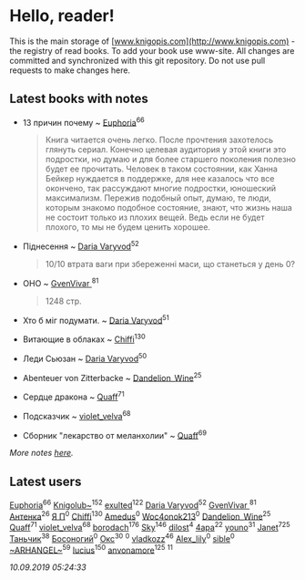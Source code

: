 # Hello, reader!
This is the main storage of [www.knigopis.com](http://www.knigopis.com) - the registry of read books.
To add your book use www-site. All changes are committed and synchronized with this git repository.
Do not use pull requests to make changes here.


## Latest books with notes
* 13 причин почему ~ [Euphoria](users/106/106304994652616315178-google)<sup>66</sup>
    > Книга читается очень легко. После прочтения захотелось глянуть сериал. Конечно целевая аудитория у этой книги это подростки, но думаю и для более старшего поколения полезно будет ее прочитать. Человек в таком состоянии, как Ханна Бейкер нуждается в поддержке, для нее казалось что все окончено, так рассуждают многие подростки, юношеский максимализм. Пережив подобный опыт, думаю, те люди, которым знакомо подобное состояние, знают, что жизнь наша не состоит только из плохих вещей.  Ведь если не будет плохого, то мы не будем ценить хорошее.

* Піднесення ~ [Daria Varyvod](users/829/829893410524253-facebook)<sup>52</sup>
    > 10/10 втрата ваги при збереженні маси, що станеться у день 0?

* ОНО ~ [GvenVivar ](users/158/158266434925901-facebook)<sup>81</sup>
    > 1248 стр.

* Хто б міг подумати. ~ [Daria Varyvod](users/829/829893410524253-facebook)<sup>51</sup>

* Витающие в облаках ~ [Chiffi](users/105/105831994080785626680-google)<sup>130</sup>

* Леди Сьюзан ~ [Daria Varyvod](users/829/829893410524253-facebook)<sup>50</sup>

* Abenteuer von Zitterbacke ~ [Dandelion_Wine](users/586/58602788-vkontakte)<sup>25</sup>

* Сердце дракона ~ [Quaff](users/122/12267158-vkontakte)<sup>71</sup>

* Подсказчик ~ [violet_velva](users/116/116961712580551399099-google)<sup>68</sup>

* Сборник "лекарство от меланхолии" ~ [Quaff](users/122/12267158-vkontakte)<sup>69</sup>


_More notes [here](latest_books_with_notes.md)._


## Latest users
[Euphoria](users/106/106304994652616315178-google)<sup>66</sup> 
[Knigolub~](users/111/111878597279669641685-google)<sup>152</sup> 
[exulted](users/100/100599204551896265722-google)<sup>122</sup> 
[Daria Varyvod](users/829/829893410524253-facebook)<sup>52</sup> 
[GvenVivar ](users/158/158266434925901-facebook)<sup>81</sup> 
[Антенка](users/118/118158645037334943900-google)<sup>26</sup> 
[Я П](users/945/9459928506407080566-mailru)<sup>0</sup> 
[Chiffi](users/105/105831994080785626680-google)<sup>130</sup> 
[Amedus](users/110/110264801141878066061-google)<sup>0</sup> 
[Woc4onok213](users/103/103474005216004236389-google)<sup>0</sup> 
[Dandelion_Wine](users/586/58602788-vkontakte)<sup>25</sup> 
[Quaff](users/122/12267158-vkontakte)<sup>71</sup> 
[violet_velva](users/116/116961712580551399099-google)<sup>68</sup> 
[borodach](users/157/15706320-vkontakte)<sup>176</sup> 
[Sky](users/118/118049897850017649660-google)<sup>146</sup> 
[dilost](users/102/10206471247373307-facebook)<sup>4</sup> 
[4apa](users/117/117392596378069249667-google)<sup>22</sup> 
[youno](users/302/302928912-vkontakte)<sup>31</sup> 
[Janet](users/108/108113656204404967440-google)<sup>725</sup> 
[Таньчик](users/209/2096581563762610-facebook)<sup>38</sup> 
[Босоногий](users/109/109052178227950452885-google)<sup>0</sup> 
[Окс](users/102/102536471289425216982-google)<sup>30</sup> 
[](users/146/146934491-vkontakte)<sup>0</sup> 
[vladkozz](users/572/57239276-vkontakte)<sup>46</sup> 
[Alex_lily](users/117/1178872-vkontakte)<sup>0</sup> 
[sible](users/765/76561198018016919-steam)<sup>0</sup> 
[~ARHANGEL~](users/642/64251996-vkontakte)<sup>59</sup> 
[lucius](users/838/83820536-yandex)<sup>150</sup> 
[anvonamore](users/595/5957175-vkontakte)<sup>125</sup> 
[](users/110/110931306939441771638-google)<sup>11</sup> 


_10.09.2019 05:24:33_
